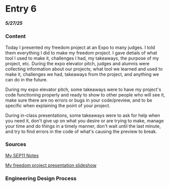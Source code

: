 # Entry 6
##### 5/27/25

### Content

Today I presented my freedom project at an Expo to many judges. I told them everything I did to make my freedom project. I gave detials of what tool I used to make it, challenges I had, my takeaways, the purpose of my project, etc. During the expo elevator pitch, judges and alumnis were collecting information about our projects; what tool we learned and used to make it, challenges we had, takeaways from the project, and anything we can do in the future.

During my expo elevator pitch, some takeaways were to have my project's code functioning properly and ready to show to other people who will see it, make sure there are no errors or bugs in your code/preview, and to be specific when explaining the point of your project.

During in-class presentations, some takeaways were to ask for help when you need it, don't give up on what you desire or are trying to make, manage your time and do things in a timely manner, don't wait until the last minute, and try to find errors in the code of what's causing the preview to break.

### Sources

[My SEP11 Notes](https://docs.google.com/document/d/1GrtO19LgPMdq0gqma8cVY5BlBIq4tjYKYeXugOsqwr8/edit?tab=t.0)

[My freedom project presentation slideshow](https://docs.google.com/presentation/d/14kalH-hn7YPXT5Uv6CSYhmFEPAwNgFNbv6bLSDWFRxs/edit?slide=id.g357eef5c0e5_0_5#slide=id.g357eef5c0e5_0_5)

### Engineering Design Process
